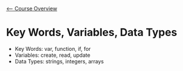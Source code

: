[<-- Course Overview](../../1-Overview/overview.md)
# Key Words, Variables, Data Types
* Key Words: var, function, if, for
* Variables: create, read, update
* Data Types: strings, integers, arrays
